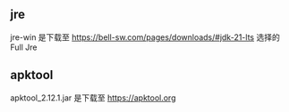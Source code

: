 ## jre
jre-win 是下载至 https://bell-sw.com/pages/downloads/#jdk-21-lts
选择的 Full Jre

## apktool
apktool_2.12.1.jar 是下载至 https://apktool.org


